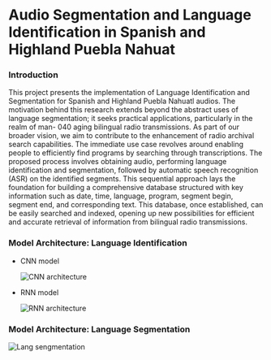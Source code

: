 # Audio Segmentation and Language Identification in Spanish and Highland Puebla Nahuat

### Introduction
This project presents the implementation of Language Identification and Segmentation for Spanish and Highland Puebla Nahuatl audios. The motivation behind this research extends beyond the abstract uses of language segmentation; it seeks practical applications, particularly in the realm of man- 040
aging bilingual radio transmissions. As part of our broader vision, we aim to contribute to the enhancement of radio archival search capabilities. The immediate use case revolves around enabling people to efficiently find programs by searching through transcriptions. The proposed process involves obtaining audio, performing language identification and segmentation, followed by automatic speech recognition (ASR) on the identified segments. This sequential approach lays the foundation for building a comprehensive database structured with key information such as date, time, language, program, segment begin, segment end, and corresponding text. This database, once established, can be easily searched and indexed, opening up new possibilities for efficient and accurate retrieval of information from bilingual radio transmissions. 

### Model Architecture: Language Identification

- CNN model
 
  ![CNN architecture](https://github.com/nsingh475/Segmentation_and_Language_Identification/assets/87938938/d65c5674-f9c3-4ec1-903e-e8599e1775a2)

- RNN model
 
  ![RNN architecture](https://github.com/nsingh475/Segmentation_and_Language_Identification/assets/87938938/1cacabdc-c940-4f57-a721-1026f3ecc8e6)

### Model Architecture: Language Segmentation

![Lang sengmentation](https://github.com/nsingh475/Segmentation_and_Language_Identification/assets/87938938/88984617-092e-485b-8f25-9b638cf6d87e)

